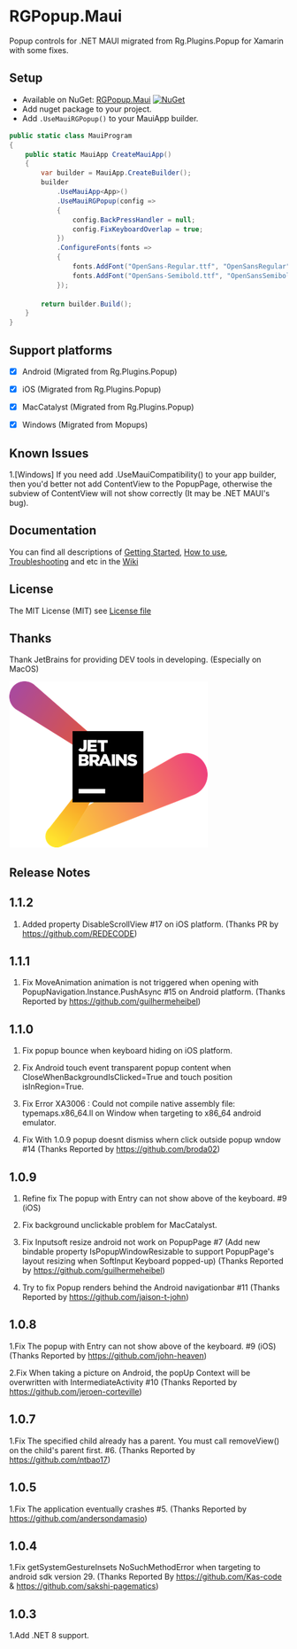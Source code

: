 # RGPopup.Maui

Popup controls for .NET MAUI migrated from Rg.Plugins.Popup for Xamarin with some fixes.


## Setup
* Available on NuGet: [RGPopup.Maui](http://www.nuget.org/packages/RGPopup.Maui) [![NuGet](https://img.shields.io/nuget/v/RGPopup.Maui.svg?label=NuGet)](https://www.nuget.org/packages/RGPopup.Maui)
* Add nuget package to your project.
* Add ```.UseMauiRGPopup()``` to your MauiApp builder.

```csharp
public static class MauiProgram
{
    public static MauiApp CreateMauiApp()
    {
        var builder = MauiApp.CreateBuilder();
        builder
            .UseMauiApp<App>()
            .UseMauiRGPopup(config =>
            {
                config.BackPressHandler = null;
                config.FixKeyboardOverlap = true;
            })
            .ConfigureFonts(fonts =>
            {
                fonts.AddFont("OpenSans-Regular.ttf", "OpenSansRegular");
                fonts.AddFont("OpenSans-Semibold.ttf", "OpenSansSemibold");
            });

        return builder.Build();
    }
}
```


## Support platforms

- [x] Android      (Migrated from Rg.Plugins.Popup)
- [x] iOS          (Migrated from Rg.Plugins.Popup)
- [x] MacCatalyst  (Migrated from Rg.Plugins.Popup)
- [x] Windows      (Migrated from Mopups)


## Known Issues

1.[Windows] If you need add .UseMauiCompatibility() to your app builder, then you'd better not add ContentView to the PopupPage, otherwise the subview of ContentView will not show correctly (It may be .NET MAUI's bug).


## Documentation

You can find all descriptions of 
[Getting Started](https://github.com/rotorgames/Rg.Plugins.Popup/wiki/Getting-started), 
[How to use](https://github.com/rotorgames/Rg.Plugins.Popup/wiki/PopupPage), 
[Troubleshooting](https://github.com/rotorgames/Rg.Plugins.Popup/wiki/Troubleshooting) and etc in the 
[Wiki](https://github.com/rotorgames/Rg.Plugins.Popup/wiki)


## License
The MIT License (MIT) see [License file](LICENSE)


## Thanks
Thank JetBrains for providing DEV tools in developing. (Especially on MacOS)

![avatar](RGPopup.Samples/Resources/Images/jetbrains_logo.png)


## Release Notes

## 1.1.2

1. Added property DisableScrollView #17 on iOS platform. (Thanks PR by https://github.com/REDECODE)

## 1.1.1

1. Fix MoveAnimation animation is not triggered when opening with PopupNavigation.Instance.PushAsync #15 on Android platform. (Thanks Reported by https://github.com/guilhermeheibel)

## 1.1.0

1. Fix popup bounce when keyboard hiding on iOS platform.

2. Fix Android touch event transparent popup content when CloseWhenBackgroundIsClicked=True and touch position isInRegion=True.

3. Fix Error XA3006 : Could not compile native assembly file: typemaps.x86_64.ll on Window when targeting to x86_64 android emulator.

4. Fix With 1.0.9 popup doesnt dismiss whern click outside popup wndow #14 (Thanks Reported by https://github.com/broda02)

## 1.0.9

1. Refine fix The popup with Entry can not show above of the keyboard. #9 (iOS)

2. Fix background unclickable problem for MacCatalyst.

3. Fix Inputsoft resize android not work on PopupPage #7 (Add new bindable property IsPopupWindowResizable to support PopupPage's layout resizing when SoftInput Keyboard popped-up) (Thanks Reported by https://github.com/guilhermeheibel)

4. Try to fix Popup renders behind the Android navigationbar #11 (Thanks Reported by https://github.com/jaison-t-john)

## 1.0.8

1.Fix The popup with Entry can not show above of the keyboard. #9 (iOS) (Thanks Reported by https://github.com/john-heaven)

2.Fix When taking a picture on Android, the popUp Context will be overwritten with IntermediateActivity #10 (Thanks Reported by https://github.com/jeroen-corteville)

## 1.0.7

1.Fix The specified child already has a parent. You must call removeView() on the child's parent first. #6. (Thanks Reported by https://github.com/ntbao17)

## 1.0.5

1.Fix The application eventually crashes #5. (Thanks Reported by https://github.com/andersondamasio)

## 1.0.4

1.Fix getSystemGestureInsets NoSuchMethodError when targeting to android sdk version 29. (Thanks Reported By https://github.com/Kas-code & https://github.com/sakshi-pagematics)

## 1.0.3

1.Add .NET 8 support.
